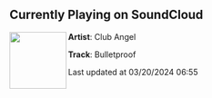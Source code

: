 ## Currently Playing on SoundCloud

[<img align="left" width="100" src="https://i1.sndcdn.com/artworks-qFWj9tWC91zzug0Z-FyMzRg-t500x500.jpg">](https://soundcloud.com/clubangel/bulletproof)

**Artist**: Club Angel 

**Track**: Bulletproof

Last updated at 03/20/2024 06:55
